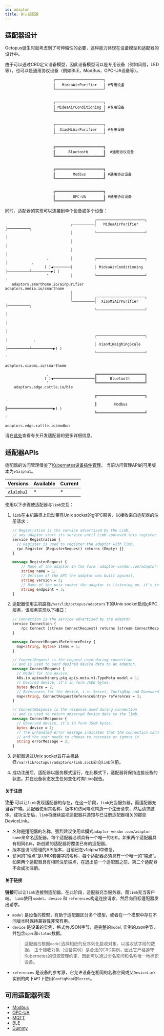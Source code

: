 ```yaml
---
id: adaptor
title: 关于适配器
---
```


## 适配器设计

Octopus诞生时就考虑到了可伸缩性的必要，这种能力体现在设备模型和适配器的设计中。

由于可以通过CRD定义设备模型，因此设备模型可以是专用设备（例如风扇，LED等），也可以是通用协议设备（例如BLE，ModBus，OPC-UA设备等）。

```text
                      ┌──────────────────────┐
                      │   MideaAirPurifier   │ #专用设备
                      └──────────────────────┘
                                                     
                                                     
                      ┌──────────────────────┐
                      │ MideaAirConditioning │ #专用设备
                      └──────────────────────┘
                                             
                                             
                      ┌──────────────────────┐
                      │  XiaoMiAirPurifier   │ #专用设备
                      └──────────────────────┘
                                             

                      ╔══════════════════════╗
                      ║      Bluetooth       ║  #通用协议设备
                      ╚══════════════════════╝

                                             
                      ╔══════════════════════╗
                      ║        Modbus        ║ #通用协议设备
                      ╚══════════════════════╝

                                             
                      ╔══════════════════════╗
                      ║        OPC-UA        ║ #通用协议设备
                      ╚══════════════════════╝
```

同时，适配器的实现可以连接到单个设备或多个设备：

```text
                                         ┌──────────────────────┐                                           
                              ┌──────────│   MideaAirPurifier   │──────────┐                                
                              │          └──────────────────────┘          │                                
                              │                                            │                                
                              │                                            │                                
                   .          │          ┌──────────────────────┐          │           .                    
                  ( )◀────────┤          │ MideaAirConditioning │──────────┴─────────▶( )                   
                   '          │          └──────────────────────┘                      '                    
   adaptors.smarthome.io/airpurifier                                      adaptors.media.io/smarthome       
                              │                                                                             
                              │          ┌──────────────────────┐                                           
                              └──────────│  XiaoMiAirPurifier   │──────────┐                                
                                         └──────────────────────┘          │                                
                                                                           │                                
                                                                           │                                
                                         ┌──────────────────────┐          │            .                   
                                         │ XiaoMiWeighingScale  │──────────┴──────────▶( )                  
                                         └──────────────────────┘                       '                   
                                                                          adaptors.xiaomi.io/smarthome      
                                                                                                            
                   .                     ╔══════════════════════╗                                           
                  ( )◀═══════════════════║      Bluetooth       ║                                           
                   '                     ╚══════════════════════╝                                           
    adaptors.edge.cattle.io/ble                                                                       
                                                                                                            
                                         ╔══════════════════════╗                       .                   
                                         ║        Modbus        ║═════════════════════▶( )                  
                                         ╚══════════════════════╝                       '                   
                                                                         adaptors.edge.cattle.io/modbus     
```

请在[此处](../how-to-develop-adaptor.md)查看有关开发适配器的更多详细信息。

## 适配器APIs

适配器的访问管理借鉴了[Kubernetes设备插件管理](https://kubernetes.io/docs/concepts/extend-kubernetes/compute-storage-net/device-plugins/)。 当前访问管理API的可用版本为`v1alpha1`。

|  Versions | Available | Current |
|:---|:---|:---|
|  [`v1alpha1`](https://github.com/cnrancher/octopus/blob/8a0a7df439180a961b0d1c47415d0138c401767e/pkg/adaptor/api/v1alpha1/api.proto) | * | * |

使用以下步骤使适配器与`limb`交互：

1. `limb`在主机路径上启动带有Unix socket的gRPC服务，以接收来自适配器的注册请求：
    ```proto
    // Registration is the service advertised by the Limb,
    // any adaptor start its service until Limb approved this register request.
    service Registration {
      // Register is used to register the adaptor with limb.
      rpc Register (RegisterRequest) returns (Empty) {}
    }
    
    message RegisterRequest {
        // Name of the adaptor in the form `adaptor-vendor.com/adaptor-name`.
        string name = 1;
        // Version of the API the adaptor was built against.
        string version = 2;
        // Name of the unix socket the adaptor is listening on, it's in the form `*.sock`.
        string endpoint = 3;
    }
    ```
1. 适配器使用主机路径`/var/lib/octopus/adaptors`下的Unix socket启动gRPC服务，该服务实现以下接口：
    ```proto
    // Connection is the service advertised by the adaptor.
    service Connection {
        rpc Connect (stream ConnectRequest) returns (stream ConnectResponse) {}
    }
    
    message ConnectRequestReferenceEntry {
      map<string, bytes> items = 1;
    }
    
    // ConnectRequest is the request used during connection
    // and is used to send desired device data to an adaptor.
    message ConnectRequest {
      // Model for the device.
      k8s.io.apimachinery.pkg.apis.meta.v1.TypeMeta model = 1;
      // Desired device, it's in form JSON bytes.
      bytes device = 2;
      // References for the device, i.e: Secret, ConfigMap and Downward API.
      map<string, ConnectRequestReferenceEntry> references = 3;
    }

    // ConnectResponse is the response used during connection
    // and is used to return observed device data to the limb.
    message ConnectResponse {
      // Observed device, it's in form JSON bytes.
      bytes device = 1;
      // The unhandled error message indicates that the connection cannot be interrupted
      // and the user needs to choose to recreate or ignore it.
      string errorMessage = 2;
    }
    ```

1. 适配器通过Unix socket旨在主机路径`/var/lib/octopus/adaptors/limb.sock`处向`limb`注册。
1. 成功注册后，适配器以服务模式运行，在此模式下，适配器将保持连接设备的状态，并在设备状态发生任何变化时向`limb`报告。

#### 关于注册

**注册** 可以让`limb`发现适配器的存在，在这一阶段，`limb`充当服务器，而适配器充当客户端。适配器使用其名称，版本和访问端点构造一个注册请求，然后请求肢体。成功注册后，`limb`将继续监视适配器并通知与已注册适配器相关的那些DeviceLink。

- 名称是适配器的名称，强烈建议使用此模式`adaptor-vendor.com/adaptor-name`来命名适配器，每个适配器必须具有一个唯一的`名称`。如果两个适配器具有相同`名称`，新创建的适配器将覆盖已有的适配器。
- 版本是访问管理的API版本，目前已在v1alpha1中修复。
- 访问的“端点”是UNIX套接字的名称，每个适配器必须具有一个唯一的“端点”。如果两个适配器具有相同注册端点，在退出前一个适配器之前，第二个适配器不会成功注册。

#### 关于链接

**链接**可以让`limb`连接到适配器，在此阶段，适配器充当服务器，而`limb`充当客户端。 `limb`使用 `model`、`device` 和 `references`构造连接请求，然后向目标适配器发出请求。

- `model` 是设备的模型，有助于适配器区分多个模型，或者在一个模型中存在不同版本时保持兼容性非常有用。
- `device` 是设备的实例，格式为JSON字节，是完整的`model` 实例的`JSON`字节，并包含`spec`和`status`数据。
    > 适配器应根据`model`选择相应的反序列化接收对象，以接收该字段的数据。
    > 由于接收对象（设备实例）是合法的CRD实例，因此它严格遵守Kubernetes的资源管理约定，因此可以通过命名空间和名称唯一地标识设备。
- `references` 是设备的参考源，它允许设备在相同的名称空间或父`DeviceLink`实例的向下`API`下使用`ConfigMap`和`Secret`。

## 可用适配器列表

- [Modbus](/docs-octopus/docs/cn/adaptors/modbus)
- [OPC-UA](/docs-octopus/docs/cn/adaptors/opc-ua)
- [MQTT](/docs-octopus/docs/cn/adaptors/mqtt)
- [BLE](/docs-octopus/docs/cn/adaptors/ble)
- [Dummy](/docs-octopus/docs/cn/adaptors/dummy)
